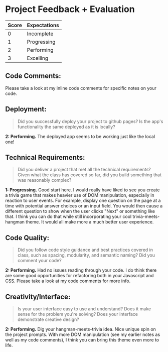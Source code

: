 # Project Feedback + Evaluation

| Score | Expectations |
| --- | --- |
| 0 | Incomplete |
| 1 | Progressing |
| 2 | Performing |
| 3 | Excelling |

## Code Comments:

Please take a look at my inline code comments for specific notes on your code.

## Deployment:

> Did you successfully deploy your project to github pages? Is the app's functionality the same deployed as it is locally?

**2: Performing.** The deployed app seems to be working just like the local one!

## Technical Requirements:

> Did you deliver a project that met all the technical requirements? Given what the class has covered so far, did you build something that was reasonably complex?

**1: Progressing.** Good start here. I would really have liked to see you create a trivia game that makes heavier use of DOM manipulation, especially in reaction to user events. For example, display one question on the page at a time with potential answer choices or an input field. You would then cause a different question to show when the user clicks "Next" or something like that. I think you can do that while still incorporating your cool trivia-meets-hangman theme. It would all make more a much better user experience.

## Code Quality:

> Did you follow code style guidance and best practices covered in class, such as spacing, modularity, and semantic naming? Did you comment your code?

**2: Performing.** Had no issues reading through your code. I do think there are some good opportunities for refactoring both in your Javascript and CSS. Please take a look at my code comments for more info.

## Creativity/Interface:

> Is your user interface easy to use and understand? Does it make sense for the problem you're solving? Does your interface demonstrate creative design?

**2: Performing.** Dig your hangman-meets-trivia idea. Nice unique spin on the project prompts. With more DOM manipulation (see my earlier notes as well as my code comments), I think you can bring this theme even more to life.
